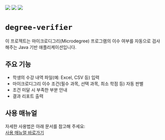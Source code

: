 <img src="https://img.shields.io/badge/OpenJDK-000000?logo=openjdk&logoColor=white"> <img src="https://img.shields.io/badge/Java Swing-000000?logoColor=white"> <img src="https://img.shields.io/badge/JSON-000000?logo=json&logoColor=white">
# `degree-verifier`

이 프로젝트는 마이크로디그리(Microdegree) 프로그램의 이수 여부를 자동으로 검사해주는 Java 기반 애플리케이션입니다.

## 주요 기능

- 학생의 수강 내역 파일(예: Excel, CSV 등) 입력
- 마이크로디그리 이수 조건(필수 과목, 선택 과목, 최소 학점 등) 자동 판별
- 조건 미달 시 부족한 부분 안내
- 결과 리포트 출력

## 사용 매뉴얼

자세한 사용법은 아래 문서를 참고해 주세요:  
[사용 매뉴얼 바로가기](https://docs.google.com/document/d/1yZo9Q0u3S91iT54Bt6DJhsJ-gH68TB3GLHLNMzgXe88/edit?usp=sharing)
